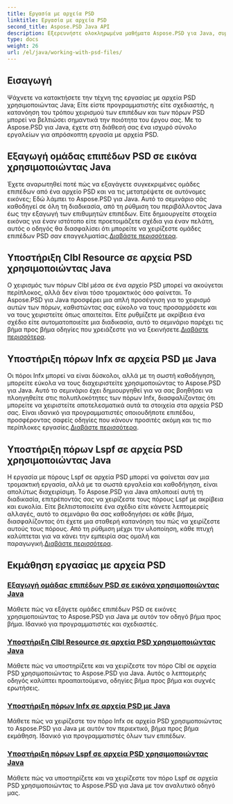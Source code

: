 ```yaml
---
title: Εργασία με αρχεία PSD
linktitle: Εργασία με αρχεία PSD
second_title: Aspose.PSD Java API
description: Εξερευνήστε ολοκληρωμένα μαθήματα Aspose.PSD για Java, συμπεριλαμβανομένου του τρόπου εξαγωγής ομάδων επιπέδων PSD σε εικόνες και χειρισμού πόρων Clbl, Infx και Lspf.
type: docs
weight: 26
url: /el/java/working-with-psd-files/
---
```


## Εισαγωγή

Ψάχνετε να κατακτήσετε την τέχνη της εργασίας με αρχεία PSD χρησιμοποιώντας Java; Είτε είστε προγραμματιστής είτε σχεδιαστής, η κατανόηση του τρόπου χειρισμού των επιπέδων και των πόρων PSD μπορεί να βελτιώσει σημαντικά την ποιότητα του έργου σας. Με το Aspose.PSD για Java, έχετε στη διάθεσή σας ένα ισχυρό σύνολο εργαλείων για απρόσκοπτη εργασία με αρχεία PSD.

## Εξαγωγή ομάδας επιπέδων PSD σε εικόνα χρησιμοποιώντας Java

 Έχετε αναρωτηθεί ποτέ πώς να εξαγάγετε συγκεκριμένες ομάδες επιπέδων από ένα αρχείο PSD και να τις μετατρέψετε σε αυτόνομες εικόνες; Εδώ λάμπει το Aspose.PSD για Java. Αυτό το σεμινάριο σάς καθοδηγεί σε όλη τη διαδικασία, από τη ρύθμιση του περιβάλλοντος Java έως την εξαγωγή των επιθυμητών επιπέδων. Είτε δημιουργείτε στοιχεία εικόνας για έναν ιστότοπο είτε προετοιμάζετε σχέδια για έναν πελάτη, αυτός ο οδηγός θα διασφαλίσει ότι μπορείτε να χειρίζεστε ομάδες επιπέδων PSD σαν επαγγελματίας.[Διαβάστε περισσότερα](./export-psd-layer-group-to-image/).

## Υποστήριξη Clbl Resource σε αρχεία PSD χρησιμοποιώντας Java

Ο χειρισμός των πόρων Clbl μέσα σε ένα αρχείο PSD μπορεί να ακούγεται περίπλοκος, αλλά δεν είναι τόσο τρομακτικός όσο φαίνεται. Το Aspose.PSD για Java προσφέρει μια απλή προσέγγιση για το χειρισμό αυτών των πόρων, καθιστώντας σας εύκολο να τους προσαρμόσετε και να τους χειριστείτε όπως απαιτείται. Είτε ρυθμίζετε με ακρίβεια ένα σχέδιο είτε αυτοματοποιείτε μια διαδικασία, αυτό το σεμινάριο παρέχει τις βήμα προς βήμα οδηγίες που χρειάζεστε για να ξεκινήσετε.[Διαβάστε περισσότερα](./support-clbl-resource-psd-files/).

## Υποστήριξη πόρων Infx σε αρχεία PSD με Java

 Οι πόροι Infx μπορεί να είναι δύσκολοι, αλλά με τη σωστή καθοδήγηση, μπορείτε εύκολα να τους διαχειριστείτε χρησιμοποιώντας το Aspose.PSD για Java. Αυτό το σεμινάριο έχει δημιουργηθεί για να σας βοηθήσει να πλοηγηθείτε στις πολυπλοκότητες των πόρων Infx, διασφαλίζοντας ότι μπορείτε να χειριστείτε αποτελεσματικά αυτά τα στοιχεία στα αρχεία PSD σας. Είναι ιδανικό για προγραμματιστές οποιουδήποτε επιπέδου, προσφέροντας σαφείς οδηγίες που κάνουν προσιτές ακόμη και τις πιο περίπλοκες εργασίες.[Διαβάστε περισσότερα](./support-infx-resource-psd-files/).

## Υποστήριξη πόρων Lspf σε αρχεία PSD χρησιμοποιώντας Java

Η εργασία με πόρους Lspf σε αρχεία PSD μπορεί να φαίνεται σαν μια τρομακτική εργασία, αλλά με τα σωστά εργαλεία και καθοδήγηση, είναι απολύτως διαχειρίσιμη. Το Aspose.PSD για Java απλοποιεί αυτή τη διαδικασία, επιτρέποντάς σας να χειρίζεστε τους πόρους Lspf με ακρίβεια και ευκολία. Είτε βελτιστοποιείτε ένα σχέδιο είτε κάνετε λεπτομερείς αλλαγές, αυτό το σεμινάριο θα σας καθοδηγήσει σε κάθε βήμα, διασφαλίζοντας ότι έχετε μια σταθερή κατανόηση του πώς να χειρίζεστε αυτούς τους πόρους. Από τη ρύθμιση μέχρι την υλοποίηση, κάθε πτυχή καλύπτεται για να κάνει την εμπειρία σας ομαλή και παραγωγική.[Διαβάστε περισσότερα](./support-lspf-resource-psd-files/).

## Εκμάθηση εργασίας με αρχεία PSD
### [Εξαγωγή ομάδας επιπέδων PSD σε εικόνα χρησιμοποιώντας Java](./export-psd-layer-group-to-image/)
Μάθετε πώς να εξάγετε ομάδες επιπέδων PSD σε εικόνες χρησιμοποιώντας το Aspose.PSD για Java με αυτόν τον οδηγό βήμα προς βήμα. Ιδανικό για προγραμματιστές και σχεδιαστές.
### [Υποστήριξη Clbl Resource σε αρχεία PSD χρησιμοποιώντας Java](./support-clbl-resource-psd-files/)
Μάθετε πώς να υποστηρίζετε και να χειρίζεστε τον πόρο Clbl σε αρχεία PSD χρησιμοποιώντας το Aspose.PSD για Java. Αυτός ο λεπτομερής οδηγός καλύπτει προαπαιτούμενα, οδηγίες βήμα προς βήμα και συχνές ερωτήσεις.
### [Υποστήριξη πόρων Infx σε αρχεία PSD με Java](./support-infx-resource-psd-files/)
Μάθετε πώς να χειρίζεστε τον πόρο Infx σε αρχεία PSD χρησιμοποιώντας το Aspose.PSD για Java με αυτόν τον περιεκτικό, βήμα προς βήμα εκμάθηση. Ιδανικό για προγραμματιστές όλων των επιπέδων.
### [Υποστήριξη πόρων Lspf σε αρχεία PSD χρησιμοποιώντας Java](./support-lspf-resource-psd-files/)
Μάθετε πώς να υποστηρίζετε και να χειρίζεστε τον πόρο Lspf σε αρχεία PSD χρησιμοποιώντας το Aspose.PSD για Java με τον αναλυτικό οδηγό μας.